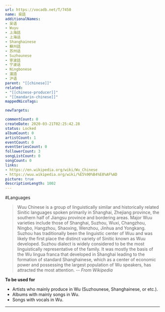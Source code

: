 ```yaml
---
url: https://vocadb.net/T/7450
name: 吳語
additionalNames: 
- 吴语
- Wuyu
- 上海話
- 上海话
- Shanghainese
- 蘇州話
- 苏州话
- Suzhounese
- 寧波話
- 宁波话
- Ningbonese
- 滬語
- 沪语
parent: "[[chinese]]"
related:
- "[[chinese-producer]]"
- "[[mandarin-chinese]]"
mappedNicoTags:

newTargets:

commentCount: 0
createDate: 2020-03-21T02:25:42.28
status: Locked
albumCount: 0
artistCount: 1
eventCount: 0
eventSeriesCount: 0
followerCount: 3
songListCount: 0
songCount: 0
links: 
- https://en.wikipedia.org/wiki/Wu_Chinese
- https://wuu.wikipedia.org/wiki/%E5%90%B4%E8%AF%AD
picture: true
descriptionLength: 1002
---
```


#Languages

> Wuu Chinese is a group of linguistically similar and historically related Sinitic languages spoken primarily in Shanghai, Zhejiang province, the southern half of Jiangsu province and bordering areas. 
Major Wuu varieties include those of Shanghai, Suzhou, Wuxi, Changzhou, Ningbo, Hangzhou, Shaoxing, Wenzhou, Jinhua and Yongkang. 
Suzhou has traditionally been the linguistic center of Wuu and was likely the first place the distinct variety of Sinitic known as Wuu developed. Suzhou dialect is widely considered to be the most linguistically representative of the family. It was mostly the basis of the Wu lingua franca that developed in Shanghai leading to the formation of standard Shanghainese, which as a center of economic power and possessing the largest population of Wu speakers, has attracted the most attention.
*-- From Wikipedia*

**To be used for**

-  Artists who mainly produce in Wu (Suzhounese, Shanghainese, or etc.).
-  Albums with mainly songs in Wu.
-  Songs with vocals in Wu.

---

